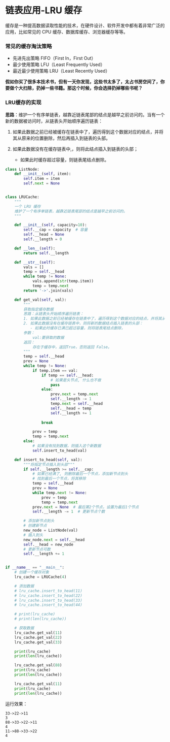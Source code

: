 # 链表应用-LRU 缓存

缓存是一种提高数据读取性能的技术，在硬件设计、软件开发中都有着非常广泛的应用，比如常见的 CPU 缓存、数据库缓存、浏览器缓存等等。

### 常见的缓存淘汰策略

- 先进先出策略  FIFO（First In，First Out）
- 最少使用策略 LFU（Least Frequently Used）
- 最近最少使用策略  LRU（Least Recently Used）

**假如你买了很多本技术书，但有一天你发现，这些书太多了，太占书房空间了，你要做个大扫除，扔掉一些书籍。那这个时候，你会选择扔掉哪些书呢？**



### LRU缓存的实现

**思路**：维护一个有序单链表，越靠近链表尾部的结点是越早之前访问的。当有一个新的数据被访问时，从链表头开始顺序遍历链表：

1. 如果此数据之前已经被缓存在链表中了，遍历得到这个数据对应的结点，并将其从原来的位置删除，然后再插入到链表的头部。

2. 如果此数据没有在缓存链表中,，则将此结点插入到链表的头部；

   - 如果此时缓存超过容量，则链表尾结点删除。



```python
class ListNode:
    def __init__(self, item):
        self.item = item
        self.next = None


class LRUCache:
    """
    一个 LRU 缓存
    维护了一个有序单链表，越靠近链表尾部的结点是越早之前访问的。
    """

    def __init__(self, capacity=10):
        self.__cap = capacity  # 容量
        self.__head = None
        self.__length = 0

    def __len__(self):
        return self.__length

    def __str__(self):
        vals = []
        temp = self.__head
        while temp != None:
            vals.append(str(temp.item))
            temp = temp.next
        return '->'.join(vals)

    def get_val(self, val):
        """
        获取指定缓存数据
        思路：从链表头开始顺序遍历链表：
        1. 如果此数据之前已经被缓存在链表中了，遍历得到这个数据对应的结点，并将其从原来的位置删除，然后再插入到链表的头部。
        2. 如果此数据没有在缓存链表中，则将新的数据结点插入链表的头部：
           - 如果此时缓存已满已超过容量，则将链表尾结点删除，
        参数：
            val:要获取的数据
        返回：
            存在于缓存中，返回True，否则返回 False。
        """
        temp = self.__head
        prev = None
        while temp != None:
            if temp.item == val:
                if temp == self.__head:
                    # 如果是头节点, 什么也不做
                    pass
                else:
                    prev.next = temp.next
                    self.__length -= 1
                    temp.next = self.__head
                    self.__head = temp
                    self.__length += 1
                
                break

            prev = temp
            temp = temp.next
        else:
            # 如果没有找到数据，则插入这个新数据
            self.insert_to_head(val)

    def insert_to_head(self, val):
        """将指定节点插入到头部"""
        if self.__length >= self.__cap:
            # 如果已经满了, 则删除最后一个节点，添加新节点到头
            # 找到最后一个节点，将其移除
            temp = self.__head
            prev = None
            while temp.next != None:
                prev = temp
                temp = temp.next
            prev.next = None  # 最后第2个节点，设置为最后1个节点
            self.__length -= 1  # 更新节点个数

        # 添加新节点到头
        # 创建新节点
        new_node = ListNode(val)
        # 插入到头
        new_node.next = self.__head
        self.__head = new_node
        # 更新节点可数
        self.__length += 1


if __name__ == "__main__":
    # 创建一个缓存对象
    lru_cache = LRUCache(4)

    # 添加数据
    # lru_cache.insert_to_head(11)
    # lru_cache.insert_to_head(22)
    # lru_cache.insert_to_head(33)
    # lru_cache.insert_to_head(44)

    # print(lru_cache)
    # print(len(lru_cache))

    # 获取数据
    lru_cache.get_val(11)
    lru_cache.get_val(22)
    lru_cache.get_val(33)

    print(lru_cache)
    print(len(lru_cache))

    lru_cache.get_val(88)
    print(lru_cache)
    print(len(lru_cache))

    lru_cache.get_val(11)
    print(lru_cache)
    print(len(lru_cache))

```

运行效果：

```
33->22->11
3
88->33->22->11
4
11->88->33->22
4
```

